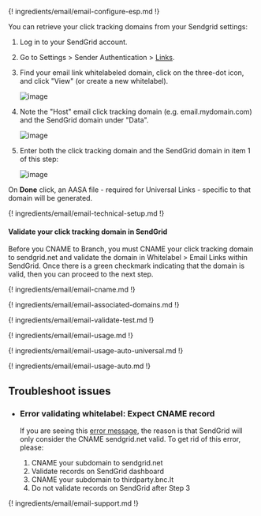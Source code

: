 ---
---

{! ingredients/email/email-configure-esp.md !}

You can retrieve your click tracking domains from your Sendgrid settings:

1. Log in to your SendGrid account.
1. Go to Settings > Sender Authentication > [Links](https://app.sendgrid.com/settings/sender_auth/links).
1. Find your email link whitelabeled domain, click on the three-dot icon, and click "View" (or create a new whitelabel).

    ![image](/_assets/img/pages/email/sendgrid/configure_sendgrid_1.png)

1. Note the "Host" email click tracking domain (e.g. email.mydomain.com) and the SendGrid domain under "Data".

    ![image](/_assets/img/pages/email/sendgrid/configure_sendgrid_2.png)

1. Enter both the click tracking domain and the SendGrid domain in item 1 of this step:

    ![image](/_assets/img/pages/email/sendgrid/configure-sendgrid-1.png)

On **Done** click, an AASA file - required for Universal Links - specific to that domain will be generated.

{! ingredients/email/email-technical-setup.md !}

#### Validate your click tracking domain in SendGrid

Before you CNAME to Branch, you must CNAME your click tracking domain to sendgrid.net and validate the domain in Whitelabel > Email Links within SendGrid. Once there is a green checkmark indicating that the domain is valid, then you can proceed to the next step.

{! ingredients/email/email-cname.md !}

{! ingredients/email/email-associated-domains.md !}

{! ingredients/email/email-validate-test.md !}

{! ingredients/email/email-usage.md !}

{! ingredients/email/email-usage-auto-universal.md !}

{! ingredients/email/email-usage-auto.md !}

## Troubleshoot issues

- ### Error validating whitelabel: Expect CNAME record
    If you are seeing this [error message](/_assets/img/pages/email/sendgrid/sendgrid_error.png), the reason is that SendGrid will only consider the CNAME sendgrid.net valid. To get rid of this error, please:

    1. CNAME your subdomain to sendgrid.net
    1. Validate records on SendGrid dashboard
    1. CNAME your subdomain to thirdparty.bnc.lt
    1. Do not validate records on SendGrid after Step 3


{! ingredients/email/email-support.md !}
